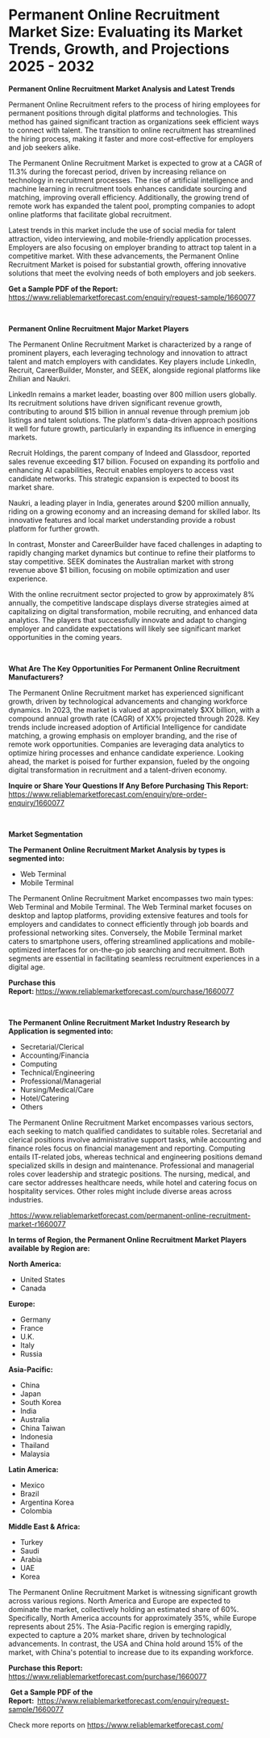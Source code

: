 <p><h1>Permanent Online Recruitment Market Size: Evaluating its Market Trends, Growth, and Projections 2025 - 2032</h1></p><p><strong>Permanent Online Recruitment Market Analysis and Latest Trends</strong></p>
<p><p>Permanent Online Recruitment refers to the process of hiring employees for permanent positions through digital platforms and technologies. This method has gained significant traction as organizations seek efficient ways to connect with talent. The transition to online recruitment has streamlined the hiring process, making it faster and more cost-effective for employers and job seekers alike.</p><p>The Permanent Online Recruitment Market is expected to grow at a CAGR of 11.3% during the forecast period, driven by increasing reliance on technology in recruitment processes. The rise of artificial intelligence and machine learning in recruitment tools enhances candidate sourcing and matching, improving overall efficiency. Additionally, the growing trend of remote work has expanded the talent pool, prompting companies to adopt online platforms that facilitate global recruitment.</p><p>Latest trends in this market include the use of social media for talent attraction, video interviewing, and mobile-friendly application processes. Employers are also focusing on employer branding to attract top talent in a competitive market. With these advancements, the Permanent Online Recruitment Market is poised for substantial growth, offering innovative solutions that meet the evolving needs of both employers and job seekers.</p></p>
<p><strong>Get a Sample PDF of the Report:&nbsp;</strong> <a href="https://www.reliablemarketforecast.com/enquiry/request-sample/1660077?utm_campaign=1105&utm_medium=2&utm_source=Github&utm_content=ia&utm_term=17012025&utm_id=permanent-online-recruitment">https://www.reliablemarketforecast.com/enquiry/request-sample/1660077</a></p>
<p>&nbsp;</p>
<p><strong>Permanent Online Recruitment Major Market Players</strong></p>
<p><p>The Permanent Online Recruitment Market is characterized by a range of prominent players, each leveraging technology and innovation to attract talent and match employers with candidates. Key players include LinkedIn, Recruit, CareerBuilder, Monster, and SEEK, alongside regional platforms like Zhilian and Naukri.</p><p>LinkedIn remains a market leader, boasting over 800 million users globally. Its recruitment solutions have driven significant revenue growth, contributing to around $15 billion in annual revenue through premium job listings and talent solutions. The platform's data-driven approach positions it well for future growth, particularly in expanding its influence in emerging markets.</p><p>Recruit Holdings, the parent company of Indeed and Glassdoor, reported sales revenue exceeding $17 billion. Focused on expanding its portfolio and enhancing AI capabilities, Recruit enables employers to access vast candidate networks. This strategic expansion is expected to boost its market share.</p><p>Naukri, a leading player in India, generates around $200 million annually, riding on a growing economy and an increasing demand for skilled labor. Its innovative features and local market understanding provide a robust platform for further growth.</p><p>In contrast, Monster and CareerBuilder have faced challenges in adapting to rapidly changing market dynamics but continue to refine their platforms to stay competitive. SEEK dominates the Australian market with strong revenue above $1 billion, focusing on mobile optimization and user experience.</p><p>With the online recruitment sector projected to grow by approximately 8% annually, the competitive landscape displays diverse strategies aimed at capitalizing on digital transformation, mobile recruiting, and enhanced data analytics. The players that successfully innovate and adapt to changing employer and candidate expectations will likely see significant market opportunities in the coming years.</p></p>
<p>&nbsp;</p>
<p><strong>What Are The Key Opportunities For Permanent Online Recruitment Manufacturers?</strong></p>
<p><p>The Permanent Online Recruitment market has experienced significant growth, driven by technological advancements and changing workforce dynamics. In 2023, the market is valued at approximately $XX billion, with a compound annual growth rate (CAGR) of XX% projected through 2028. Key trends include increased adoption of Artificial Intelligence for candidate matching, a growing emphasis on employer branding, and the rise of remote work opportunities. Companies are leveraging data analytics to optimize hiring processes and enhance candidate experience. Looking ahead, the market is poised for further expansion, fueled by the ongoing digital transformation in recruitment and a talent-driven economy.</p></p>
<p><strong>Inquire or Share Your Questions If Any Before Purchasing This Report:</strong> <a href="https://www.reliablemarketforecast.com/enquiry/pre-order-enquiry/1660077?utm_campaign=1105&utm_medium=2&utm_source=Github&utm_content=ia&utm_term=17012025&utm_id=permanent-online-recruitment">https://www.reliablemarketforecast.com/enquiry/pre-order-enquiry/1660077</a></p>
<p>&nbsp;</p>
<p><strong>Market Segmentation</strong></p>
<p><strong>The Permanent Online Recruitment Market Analysis by types is segmented into:</strong></p>
<p><ul><li>Web Terminal</li><li>Mobile Terminal</li></ul></p>
<p><p>The Permanent Online Recruitment Market encompasses two main types: Web Terminal and Mobile Terminal. The Web Terminal market focuses on desktop and laptop platforms, providing extensive features and tools for employers and candidates to connect efficiently through job boards and professional networking sites. Conversely, the Mobile Terminal market caters to smartphone users, offering streamlined applications and mobile-optimized interfaces for on-the-go job searching and recruitment. Both segments are essential in facilitating seamless recruitment experiences in a digital age.</p></p>
<p><strong>Purchase this Report:&nbsp;</strong><a href="https://www.reliablemarketforecast.com/purchase/1660077?utm_campaign=1105&utm_medium=2&utm_source=Github&utm_content=ia&utm_term=17012025&utm_id=permanent-online-recruitment">https://www.reliablemarketforecast.com/purchase/1660077</a></p>
<p>&nbsp;</p>
<p><strong>The Permanent Online Recruitment Market Industry Research by Application is segmented into:</strong></p>
<p><ul><li>Secretarial/Clerical</li><li>Accounting/Financia</li><li>Computing</li><li>Technical/Engineering</li><li>Professional/Managerial</li><li>Nursing/Medical/Care</li><li>Hotel/Catering</li><li>Others</li></ul></p>
<p><p>The Permanent Online Recruitment Market encompasses various sectors, each seeking to match qualified candidates to suitable roles. Secretarial and clerical positions involve administrative support tasks, while accounting and finance roles focus on financial management and reporting. Computing entails IT-related jobs, whereas technical and engineering positions demand specialized skills in design and maintenance. Professional and managerial roles cover leadership and strategic positions. The nursing, medical, and care sector addresses healthcare needs, while hotel and catering focus on hospitality services. Other roles might include diverse areas across industries.</p></p>
<p><a href="https://www.reliablemarketforecast.com/permanent-online-recruitment-market-r1660077?utm_campaign=1105&utm_medium=2&utm_source=Github&utm_content=ia&utm_term=17012025&utm_id=permanent-online-recruitment">&nbsp;https://www.reliablemarketforecast.com/permanent-online-recruitment-market-r1660077</a></p>
<p><strong>In terms of Region, the Permanent Online Recruitment Market Players available by Region are:</strong></p>
<p>
    <p> <strong> North America: </strong>
        <ul>
            <li>United States</li>
            <li>Canada</li>
        </ul>
        </p> 
    <p> <strong> Europe: </strong>
        <ul>
            <li>Germany</li>
            <li>France</li>
            <li>U.K.</li>
            <li>Italy</li>
            <li>Russia</li>
        </ul>
        </p> 
    <p> <strong> Asia-Pacific: </strong>
        <ul>
            <li>China</li>
            <li>Japan</li>
            <li>South Korea</li>
            <li>India</li>
            <li>Australia</li>
            <li>China Taiwan</li>
            <li>Indonesia</li>
            <li>Thailand</li>
            <li>Malaysia</li>
        </ul>
        </p> 
    <p> <strong> Latin America: </strong>
        <ul>
            <li>Mexico</li>
            <li>Brazil</li>
            <li>Argentina Korea</li>
            <li>Colombia</li>
        </ul>
        </p> 
    <p> <strong> Middle East & Africa: </strong>
        <ul>
            <li>Turkey</li>
            <li>Saudi</li>
            <li>Arabia</li>
            <li>UAE</li>
            <li>Korea</li>
        </ul>
    </p>
    </p>
<p><p>The Permanent Online Recruitment Market is witnessing significant growth across various regions. North America and Europe are expected to dominate the market, collectively holding an estimated share of 60%. Specifically, North America accounts for approximately 35%, while Europe represents about 25%. The Asia-Pacific region is emerging rapidly, expected to capture a 20% market share, driven by technological advancements. In contrast, the USA and China hold around 15% of the market, with China's potential to increase due to its expanding workforce.</p></p>
<p><strong>Purchase this Report: </strong><a href="https://www.reliablemarketforecast.com/purchase/1660077?utm_campaign=1105&utm_medium=2&utm_source=Github&utm_content=ia&utm_term=17012025&utm_id=permanent-online-recruitment">https://www.reliablemarketforecast.com/purchase/1660077</a></p>
<p>&nbsp;<strong>Get a Sample PDF of the Report:&nbsp;&nbsp;</strong><a href="https://www.reliablemarketforecast.com/enquiry/request-sample/1660077?utm_campaign=1105&utm_medium=2&utm_source=Github&utm_content=ia&utm_term=17012025&utm_id=permanent-online-recruitment">https://www.reliablemarketforecast.com/enquiry/request-sample/1660077</a></p>
<p><strong></strong></p>
<p>Check more reports on <a href="https://www.reliablemarketforecast.com/?utm_campaign=1105&utm_medium=2&utm_source=Github&utm_content=ia&utm_term=17012025&utm_id=permanent-online-recruitment">https://www.reliablemarketforecast.com/</a></p>